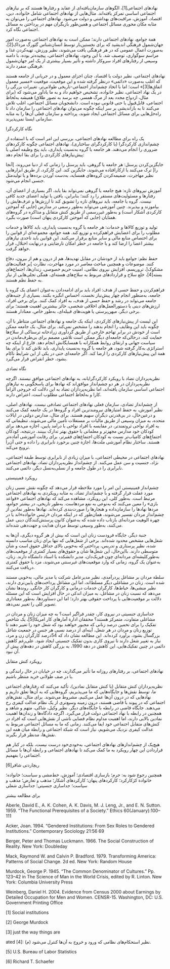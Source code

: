   نهادهای اجتماعی[1]، الگوهای سازمان‌یافته‌ای از عقاید و رفتارها هستند که بر نیازهای اجتماعی اساسی تمرکز یافته‌اند. مثال‌هایی از نهادهای اجتماعی شامل خانواده، دین، اقتصاد، آموزش، مراقبت‌های بهداشتی و دولت می‌شود. نهادهای اجتماعی را می‌توان به مثابه مکان محوری مسائل اجتماعی و همین‌طور بازیگران مهم در پرداختن به مسائل اجتماعی نگاه کرد.

 همة جوامع، نهادهای اجتماعی دارند؛ ممکن است به نهادهای اجتماعی به‌صورت امور جهان‌شمول فرهنگی اندیشید که برای نخستین‌بار توسط انسان‌شناس گئورگ مرداک[2]، به‌صورت اعمال عمومی که در هر فرهنگی یافت می‌شوند، نظیر ورزش، تهیه‌کردن غذا و مراسم سوگواری، توصیف شد. با این وجود، نهادهای اجتماعی، پیچیده‌تر بوده، با دامنه وسیعی از رفتارهای افراد سروکار داشته و تأثیر بسیار بیشتری از یک امر جهان‌شمول فرهنگی منفرد دارند.

 نهادهای اجتماعی، نظیر دولت یا اقتصاد، چنان اجزای معمول و در جریانی از جامعه هستند که اغلب به‌صورت «دائمی» درنظر گرفته شده و این موقعیت، موقعیت «مسیر معمول اتفاق‌ها[3]» است؛ اما با اتخاذ چشم‌انداز اجتماعی-تاریخی طولانی‌تر، تغییرات بزرگی را در یک نهاد اجتماعی، نظیر خانواده، تشخیص خواهیم داد و به ما یادآور می‌شود که (برای مثال، ازدواج مجدد بعد از مرگ همسر، چه برسد به تصور طلاق) همیشه به‌لحاظ اجتماعی، قابل‌قبول یا حتی قانونی نبوده است. دانشجویان مسائل اجتماعی، اغلب تلاش می‌کنند تا به بازاندیشی بر سر اینکه چگونه می‌توان نهادهای اجتماعی را سازمان داد تا راه‌حل‌هایی برای مسائل اجتماعی ایجاد شوند، پرداخته و سازمان فعلی آن‌ها را به مثابه سازمانی ایستا نمی‌پذیرند.

 نگاه کارکردگرا

یک راه برای مطالعه نهادهای اجتماعی، بررسی این امر است که با استفاده از چشم‌اندازی کارکردگرا (یا کارکردگرای ساختاری)، نهادهای اجتماعی چگونه کارکردهای ضروری را انجام می‌دهند. هر جامعه یا گروه به‌نسبت پایداری، باید پنج وظیفه اصلی یا پیش‌نیازهای کارکردی را برای بقا انجام دهد:

 جایگزین‌کردن پرسنل: هر جامعه یا گروهی، باید پرسنل را زمانی که از دنیا می‌روند، ]آنجا را[ ترک می‌کنند یا ازکارافتاده می‌شوند، جایگزین کند. این کارکرد، از طریق ابزارهایی نظیر مهاجرت، ضمیمه‌کردن گروه‌های همسایه، به‌دست آوردن برده‌ها و یا تولیدمثل جنسی انجام می‌شود.

آموزش نیروهای تازه: هیچ جامعه یا گروهی نمی‌تواند بقا یابد، اگر بسیاری از اعضای آن، رفتارها و مسئولیت‌های مستقر را رد کنند؛ بنابراین، یافتن یا تولید اعضای جدید کافی نیست. گروه یا جامعه، باید نیروهای تازه را تشویق کند تا ارزش‌ها و عرف‌هایش را بیاموزند و بپذیرند. چنین آموزشی می‌تواند به‌طور رسمی در مدارس (جایی که آموختن کارکردی آشکار است) و به‌طور غیررسمی از طریق کنش متقابل و مذاکره در گروه‌های همتایان (جایی که آموختن کارکردی پنهان است) صورت بگیرد.

تولید و توزیع کالاها و خدمات: هر جامعه یا گروه به‌نسبت پایداری، باید کالاها و خدمات مطلوب را برای اعضایش فراهم‌کرده و توزیع کند. همة جوامع، مجموعه‌ای از قوانین را برای اختصاص منابع مالی و سایر منابع برقرار می‌کنند. این قوانین باید تاحدی نیازهای بیشتر اعضا را ارضا کند و یا جامعه در خطر امکان نارضایتی و درنهایت اختلال، قرار خواهد گرفت.

 حفظ نظم: جوامع باید از خودشان در مقابل تهدیدها، هم از درون و هم از بیرون، دفاع کنند. موضوعات و همچنین مباحث معاصر در مورد مهاجرت، نظارت ]بر فعالیت‌های مشکوک[، تروریسم، افزایش نیروی نظامی، امنیت حریم خصوصی، زندان‌ها، اجتماع‌های بسته[4]، خلع سلاح و قراردادهای مربوط به سلاح‌های هسته‌ای، همگی تجلی‌هایی از نیاز به حفظ نظم هستند.

 فراهم‌کردن و حفظ حسی از هدف: افراد باید برای ادامه‌دادن به‌عنوان اعضای یک گروه یا جامعه، به‌منظور انجام چهار پیش‌نیاز نخست، احساس انگیزه بکنند. بسیاری از جنبه‌های جامعه می‌تواند در رشد و حفظ حسی از هدف، به افراد کمک کنند. برای برخی افراد، ارزش‌های دینی یا دستورالعمل‌های اخلاقی شخصی، حائز بیشترین اهمیت هستند؛ برای برخی دیگر، میهن‌پرستی یا هویت‌های قبیله‌ای، به‌طور خاص، معنادار هستند.

 این لیست از پیش‌نیازهای کارکردی، اینکه یک جامعه و نهادهای اجتماعی متناظر با آن، چگونه باید این وظایف را انجام بدهند را مشخص نمی‌کند. برای مثال، یک جامعه ممکن است از خودش در برابر تهاجم خارجی از طریق گردآوری زرادخانه ترسناکی از سلاح‌ها حمایت کند، درحالی‌که جامعه‌ای دیگر ممکن است تلاشی مصمم برای بی‌طرف‌ماندن در سیاست جهانی و ارتقای روابط همکارانه با همسایگانش انجام دهد. فارغ از اینکه چه استراتژی به‌کار گرفته شود، هر جامعه یا گروه به‌نسبت پایداری، باید تلاش کند تا برای بقا همة این پیش‌نیازهای کارکردی را ارضا کند. اگر جامعه‌ای حتی در یکی از این شرایط ناکام بشود، خطر انقراض قرار می‌گیرد.

نگاه تضادی

نظریه‌پردازان تضاد با رویکرد کارکردگرایانه، به نهادهای اجتماعی موافق نیستند. اگرچه نظریه‌پردازان در هر دو چشم‌انداز موافق‌اند که نهادها برای پاسخگویی به نیازهای اجتماعی اساسی سازمان یافته‌اند، اما نظریه‌پردازان تضاد به این دلالت که خروجی الزاماً کارا و به‌لحاظ اجتماعی مطلوب است، اعتراض دارند.

از چشم‌انداز تضادی، سازمان فعلی نهادهای اجتماعی تصادفی نیست. نهادهای اصلی، نظیر آموزش، به حفظ امتیازهای نیرومندترین افراد و گروه‌ها در یک جامعه کمک می‌کنند و درعین‌حال، در بی‌قدرتی دیگران سهیم هستند. برای مثال، مدارس دولتی در ایالات متحده، به میزان وسیعی از طریق مالیات بر مستغلات تأمین مالی می‌شوند، تنظیماتی که به افراد نواحی ثروتمندتر، در مقایسه با افراد نواحی با درآمد پایین، اجازه می‌دهد برای کودکان خود مدارس مجهزتر و معلمانی با حقوق بهتر تدارک ببینند. درنتیجه، کودکان اجتماع‌های کامیاب‌تر نسبت به کودکان اجتماع‌های فقیرتر، برای رقابت آموزشی آماده‌تر هستند. ساختار نظام آموزشی ملت‌ها، اجازة چنین برخورد نابرابری را داده و حتی آن‌را ترویج می‌کند.

نهادهای اجتماعی در محیطی اجتماعی، با میزان زیادی از نابرابری توسط طبقة اجتماعی، نژاد، جنسیت و سن عمل می‌کنند. از چشم‌انداز نظریه‌پردازان تضاد، نهادهای اجتماعی نابرابری را در طول جامعه و از نسلی‌به‌نسل دیگر، دائمی می‌کنند.

رویکرد فمینیستی

چشم‌انداز فمینیستی این امر را مورد ملاحظه قرار می‌دهد که چگونه نقش نسبی زنان مورد غفلت قرار گرفته و با چشم‌انداز تضاد، به مثابه رویکردی به نهادهای اجتماعی مرتبط است. به‌طور کلی، این رویکرد، مشاهده می‌کند که نهادهای اجتماعی «قواعد بازی» را معین می‌کنند که به‌نوعی به نفع مردهاست. به‌طور تاریخی، در بیشتر جوامع، مردها نهادها را سازمان‌داده و هنجارها را صورت‌بندی کرده‌اند. نهادها به‌طور نمادین از چشم‌انداز مردان تفسیر می‌شوند، همان‌طور که در اینکه مردان «رئیس خانواده»اند یا در چهرة الوهیت مردانه‌ای بازتاب داده شده که به‌عنوان کانون پرستش‌کنندگان دینی عمل می‌کنند، به‌طور وسیعی توسط مردان هدایت و جهت‌دهی شده‌اند.

جنبة دیگر، جایگاه فرودست زنان این است که بیش از هر گروه دیگری، آن‌ها به شغل‌هایی مشخص محدود شده‌اند. برخی از شغل‌هایی که تنها برای زنان مناسب دانسته شده، نظیر پرستاری و تدریس، پرداختی که به‌خوبی بالای حداقل حقوق است و شأن متوسطی دارند. بااین‌حال، این شغل‌ها شأن و حقوق‌های بسیار کمتری از موقعیت‌های به‌طورکلیشه‌ای مردانه‌ای چون فیزیک‌دان، مدیر دانشکده یا استاد دانشگاه دارند. زنان، به‌عنوان یک گروه، زمانی که وارد موقعیت‌های غیرسنتی می‌شوند، مزد یا حقوق کمتری دریافت می‌کنند.

سلطة مردان بر مشاغل پردرآمدی، نظیر مدیرعامل شرکت یا مدیر مالی، به‌خوبی مستند شده است. زنان در مشاغلی دیگر مسلط‌اند، اما این مشاغل پرداخت‌های پایین‌تری دارند، نظیر منشی‌ها، خیاط‌ها، کارگران خدمات درمانی و کارگران کار خانگی. روندها نشان می‌دهد که نسبت زنان در مشاغل، به میزان اندکی در حال افزایش است که این مسئله دلالت بر موقعیت‌هایی با پرداخت حقوقی بهتر دارد؛ اما این دستاوردها، به‌طور معناداری تصویر کلی را تغییر نمی‌دهد.

 جداسازی جنسیتی در نیروی کار، چقدر فراگیر است؟ به چه میزان زنان و مردان در مشاغلی متفاوت، متمرکز هستند؟ محققان ادارة آمارهای کار امریکا[5]، یک شاخص تفکیک را برای تخمین درصد زنانی که مجبور خواهند بود که شغل خود را تغییر دهند تا توزیع زنان و مردان در هر شغل، آینه‌ای از درصد نسبی هر جنس در جمعیت شاغل بزرگسال بشود، برآورد کرده‌اند. این مطالعه نشان داد که 54درصد کارگران زن و مرد، نیاز به تغییر شغل دارند تا نیروی کاری بدون تفکیک جنسیتی ایجاد شود. علی‌رغم کاهش دائمی در چنین تفکیک‌هایی، این کاهش در دهة 1990، به بزرگی کاهش در دهه‌های پیش از آن نبود.

 رویکرد کنش متقابل

نهادهای اجتماعی، بر رفتارهای روزانه ما تأثیر می‌گذارند، چه در خیابان در حال رانندگی و یا در صف طولانی خرید منتظر باشیم.

نظریه‌پردازان کنش متقابل (یا کنش متقابل نمادین)، تأکید می‌کنند که رفتارهای اجتماعی ما، توسط نقش‌ها و جایگاه‌هایی که ما می‌پذیریم، گروه‌هایی که به آن‌ها تعلق داریم و نهادهایی که در درون آن‌ها عمل می‌کنیم، مشروط می‌شوند. برای مثال، نقش‌های اجتماعی که در پیوند با قاضی هستند، درون زمینه وسیع‌تری از یک نظام عدالت کیفری رخ می‌دهند. جایگاه قاضی در رابطه با جایگاه‌های دیگر، نظیر وکیل، شاکی، متهم و شاهد و همچنین در رابطه با نهاد اجتماعی دولت قرار می‌گیرد. اگرچه دادگاه‌ها و زندان‌ها اهمیت نمادین بالایی دارند، اما اهمیت مداوم نظام قضایی ناشی از نقش‌هایی است که افراد در کنش‌های متقابل اجتماعی خود ایفا می‌کنند. زمانی که ما به مسائل اجتماعی مربوط به عدالت کیفری نزدیک می‌شویم، نیاز است که شبکة اجتماعی و رابطة میان همه این نقش‌ها، مدنظر قرار بگیرند.

هیچ‌یک از چشم‌اندازهای نهادهای اجتماعی، به‌خودی‌خود درست نیست، بلکه در کنار هم قراردادن این چهار رویکرد به ما کمک می‌کند تا نهادهای اجتماعی و رابطة آن‌ها با مسائل اجتماعی را بفهمیم.

 ریچاردتی شافر[6]

 همچنین رجوع شود به: جرم؛ بازسازی اقتصادی؛ آموزش، خط‌مشی و سیاست؛ خانواده؛ خانوادة کژکارکرد؛ کارکردهای پنهان؛ کارکردهای آشکار؛ مذهب و تعارض؛ مذهب و سیاست؛ جداسازی جنسیتی؛ جداسازی شغلی

برای مطالعه بیشتر

Aberle, David E., A. K. Cohen, A. K. Davis, M. J. Leng, Jr., and E. N. Sutton. 1959. “The Functional Prerequisites of a Society.” Ethics 60(January):100–111

Acker, Joan. 1994. “Gendered Institutions: From Sex Roles to Gendered Institutions.” Contemporary Sociology 21:56 69

Berger, Peter and Thomas Luckmann. 1966. The Social Construction of Reality. New York: Doubleday

Mack, Raymond W. and Calvin P. Bradford. 1979. Transforming America: Patterns of Social Change. 2d ed. New York: Random House

Murdock, George P. 1945. “The Common Denominator of Cultures.” Pp. 123–42 in The Science of Man in the World Crisis, edited by R. Linton. New York: Columbia University Press

Weinberg, Daniel H. 2004. Evidence from Census 2000 about Earnings by Detailed Occupation for Men and Women. CENSR-15. Washington, DC: U.S. Government Printing Office

 [1] Social institutions

[2] George Murdock

 [3] just the way things are

ated [4]: نظیر استحکام‌های نظامی که ورود و خروج به آن‌ها کنترل می‌شود (م).

[5] U.S. Bureau of Labor Statistics

[6] Richard T. Schaefer

 

 

 

 